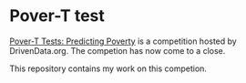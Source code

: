 # Pover-T test
[Pover-T Tests: Predicting Poverty](https://www.drivendata.org/competitions/50/worldbank-poverty-prediction/page/99/) is a competition hosted by DrivenData.org. The competion has now come to a close.

This repository contains my work on this competion.
